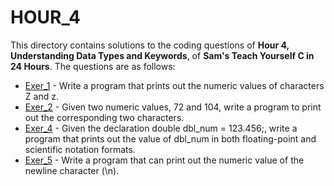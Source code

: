 # HOUR_4
This directory contains solutions to the coding questions of **Hour 4, Understanding Data Types and Keywords**, of **Sam's Teach Yourself C in 24 Hours**. The questions are as follows:

- [Exer_1](hr4ex1.c) - Write a program that prints out the numeric values of characters Z and z.
- [Exer_2](hr4ex2.c) - Given two numeric values, 72 and 104, write a program to print out the corresponding two characters.
- [Exer_4](hr4ex4.c) - Given the declaration double dbl_num = 123.456;, write a program that prints out the value of dbl_num in both floating-point and scientific notation formats.
- [Exer_5](hr4ex5.c) - Write a program that can print out the numeric value of the newline character (\n).
